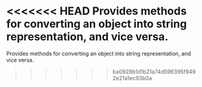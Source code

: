 <<<<<<< HEAD
Provides methods for converting an object into string representation, and vice versa.
=======
Provides methods for converting an object into string representation, and vice versa.
>>>>>>> ba0928b1d1b21a74d596395f9492e21a1ec93b0a
